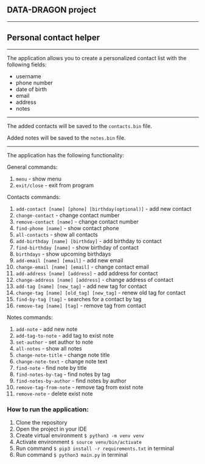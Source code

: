 ## DATA-DRAGON project

---
## Personal contact helper

---

The application allows you to create a personalized contact list with the following fields:
* username
* phone number
* date of birth
* email
* address
* notes

---

The added contacts will be saved to the `contacts.bin` file.

Added notes will be saved to the `notes.bin` file.

---
The application has the following functionality:

General commands:
1. `menu` - show menu
2. `exit/close` - exit from program

Contacts commands:
1. `add-contact [name] [phone] [birthday(optional)]` - add new contact
2. `change-contact` - change contact number
3. `remove-contact [name]` - change contact number
4. `find-phone [name]` - show contact phone
5. `all-contacts` - show all contacts
6. `add-birthday [name] [birthday]` - add birthday to contact
7. `find-birthday [name]` - show birthday of contact
8. `birthdays` - show upcoming birthdays
9. `add-email [name] [email]` - add new email
10. `change-email [name] [email]` - change contact email
11. `add-address [name] [address]` - add address for contact
12. `change-address [name] [address]` - change address of contact
13. `add-tag [name] [new_tag]` - add new tag for contact
14. `change-tag [name] [old_tag] [new_tag]` - renew old tag for contact
15. `find-by-tag [tag]` - searches for a contact by tag
16. `remove-tag [name] [tag]` - remove tag from contact

Notes commands:
1. `add-note` - add new note
2. `add-tag-to-note` - add tag to exist note
3. `set-author` - set author to note
4. `all-notes` - show all notes
5. `change-note-title` - change note title
6. `change-note-text` - change note text
7. `find-note` - find note by title
8. `find-notes-by-tag` - find notes by tag
9. `find-notes-by-author` - find notes by author
10. `remove-tag-from-note` - remove tag from exist note
11. `remove-note` - delete exist note

### How to run the application:
1. Clone the repository
2. Open the project in your IDE
3. Create virtual environment `$ python3 -m venv venv`
4. Activate environment `$ source venv/bin/activate`
5. Run command `$ pip3 install -r requirements.txt` in terminal
6. Run command `$ python3 main.py` in terminal
